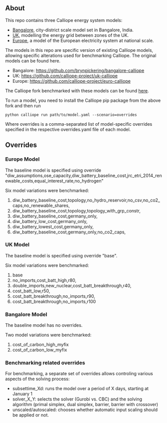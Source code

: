 ## About

This repo contains three Calliope energy system models:
- [Bangalore](https://www.sciencedirect.com/science/article/pii/S0306261921000313), city-district scale model set in Bangalore, India.  
- [UK](https://www.sciencedirect.com/science/article/pii/S0306261917302775), modelling the energy grid between zones of the UK.  
- [Europe](https://www.sciencedirect.com/science/article/pii/S2542435120303366), a model of the European electricity system at national scale.

The models in this repo are specific version of existing Calliope models, allowing specific alterations used for benchmarking Calliope.
The original models can be found here.
- Bangalore: https://github.com/brynpickering/bangalore-calliope
- UK: https://github.com/calliope-project/uk-calliope
- Europe: https://github.com/calliope-project/euro-calliope

The Calliope fork benchmarked with these models can be found [here](https://github.com/brmanuel/calliope).

To run a model, you need to install the Calliope pip package from the above fork and then run 

```
python calliope run path/to/model.yaml --scenario=overrides
```

Where overrides is a comma-separated list of model-specific overrides specified in the respective overrides.yaml file of each model.

## Overrides

### Europe Model

The baseline model is specified using override "diw_assumptions,ose_capacity,diw_battery_baseline_cost,jrc_etri_2014_renewable_costs,equal_interest_rate,no_hydrogen"

Six model variations were benchmarked:
   
1) diw_battery_baseline_cost,topology,no_hydro_reservoir,no_csv,no_co2_caps,no_renewable_shares,
2) diw_battery_baseline_cost,topology,topology_with_grp_constr,
3) diw_battery_baseline_cost,germany_only,
4) diw_battery_low_cost,germany_only,
5) diw_battery_lowest_cost,germany_only,
6) diw_battery_baseline_cost,germany_only,no_co2_caps,


### UK Model

The baseline model is specified using override "base".

Six model variations were benchmarked:

1) base 
2) no_imports,cost_batt_high,r80, 
3) double_imports,new_nuclear,cost_batt_breakthrough,r40, 
4) cost_batt_low,r50, 
5) cost_batt_breakthrough,no_imports,r90, 
6) cost_batt_breakthrough,no_imports,r100


### Bangalore Model

The baseline model has no overrides.

Two model variations were benchmarked:

1) cost_of_carbon_high_myfix
2) cost_of_carbon_low_myfix


### Benchmarking related overrides

For benchmarking, a separate set of overrides allows controling various aspects of the solving process:

- subsettime_Xd: runs the model over a period of X days, starting at January 1
- solver_X_Y: selects the solver (Gurobi vs. CBC) and the solving algorithm (primal simplex, dual simplex, barrier, barrier with crossover)
- unscaled/autoscaled: chooses whether automatic input scaling should be applied or not.
